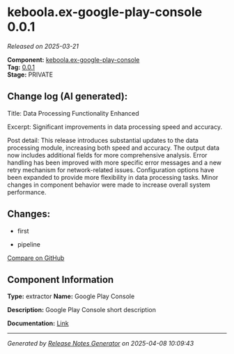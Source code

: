 #  keboola.ex-google-play-console 0.0.1

_Released on 2025-03-21_

**Component:** [keboola.ex-google-play-console](https://github.com/keboola/component-google-play-console)  
**Tag:** [0.0.1](https://github.com/keboola/component-google-play-console/releases/tag/0.0.1)  
**Stage:** PRIVATE


## Change log (AI generated):
Title: Data Processing Functionality Enhanced

Excerpt: Significant improvements in data processing speed and accuracy.

Post detail: This release introduces substantial updates to the data processing module, increasing both speed and accuracy. The output data now includes additional fields for more comprehensive analysis. Error handling has been improved with more specific error messages and a new retry mechanism for network-related issues. Configuration options have been expanded to provide more flexibility in data processing tasks. Minor changes in component behavior were made to increase overall system performance.



## Changes:



- first 




- pipeline 





[Compare on GitHub](https://github.com/keboola/component-google-play-console/compare/initial...0.0.1)



## Component Information
**Type:** extractor
**Name:** Google Play Console

**Description:** Google Play Console short description


**Documentation:** [Link](https://github.com/keboola/component-google-play-console/blob/master/README.md)



---
_Generated by [Release Notes Generator](https://github.com/keboola/release-notes-generator)
on 2025-04-08 10:09:43_